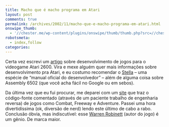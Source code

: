 ```yaml
---
title: Macho que é macho programa em Atari
layout: post
comments: true
permalink: /archives/2002/11/macho-que-e-macho-programa-em-atari.html
onswipe_thumb:
  - '//chester.me/wp-content/plugins/onswipe/thumb/thumb.php?src=//chester.me/img/blig/atari_adventure2.gif&amp;w=600&amp;h=800&amp;zc=1&amp;q=75&amp;f=0'
robotsmeta:
  - index,follow
categories:
---
```

<img src="//chester.me/img/blig/atari_adventure2.gif" alt="" align="left" hspace="2" />Certa vez escrevi um [artigo][1] sobre desenvolvimento de jogos para o videogame Atari 2600. Vira e mexe alguém quer mais informações sobre desenvolvimento pra Atari, e eu costumo recomendar o [Stella][2] &#8211; uma espécie de &#8220;manual oficial do desenvolvedor&#8221; &#8211; além de alguma coisa sobre Assembly 6502 (que você acha fácil no Google ou em sebos).

Da última vez que eu fui procurar, me deparei com um [site][3] que traz o código-fonte comentado (através de um paciente trabalho de engenharia reversa) de jogos como Combat, Freeway e Adventure. Passei uma hora divertidíssima (ok, diversão de nerd) lendo este último de cabo a rabo. Conclusão óbvia, mas indiscutível: esse [Warren Robinett][4] (autor do jogo) é um gênio. De marca maior.

 [1]: http://web.archive.org/web/20040219110128/http://fliperama.ig.com.br/emuladores/atari/program/index.html
 [2]: http://www.io.com/~nickb/atari/doc/stella.txt
 [3]: http://www.io.com/~nickb/atari/games.html
 [4]: http://www.warrenrobinett.com/adventure/index.html
